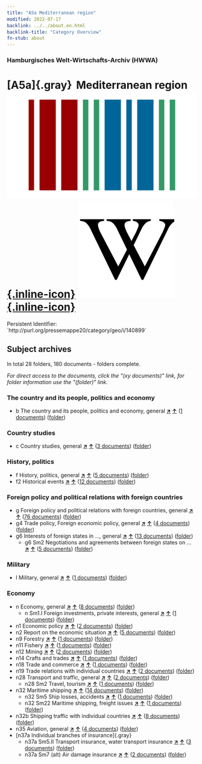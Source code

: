 ```yaml
---
title: "A5a Mediterranean region"
modified: 2022-07-17
backlink: ../../about.en.html
backlink-title: "Category Overview"
fn-stub: about
---
```


### Hamburgisches Welt-Wirtschafts-Archiv (HWWA)

# [A5a]{.gray}&#8201; Mediterranean region &#160; [![Wikidata](/images/Wikidata-logo.svg "Wikidata"){.inline-icon}](http://www.wikidata.org/entity/Q72499) [![Wikipedia](/images/Wikipedia-W.svg "Wikipedia"){.inline-icon}](https://en.wikipedia.org/wiki/Mediterranean_Basin)

<div class="hint">Persistent Identifier: `http://purl.org/pressemappe20/category/geo/i/140899`</div>







## Subject archives







In total 28 folders, 180 documents - folders complete.

_For direct access to the documents, click the "(xy documents)" link, for folder information use the "(folder)" link._



### The country and its people, politics and economy

- b The country and its people, politics and economy, general [**&nearr;**](../../../subject/i/144196/about.en.html "The country and its people, politics and economy, general (all over the world)") [**&uarr;**](../../../subject/about.en.html#b "Subject category system") (<a href="https://pm20.zbw.eu/iiifview/folder/sh/140899,144196" title="about: Mediterranean region : The country and its people, politics and economy, general" target="_blank">1 documents</a>) ([folder](../../../../folder/sh/1408xx/140899/1441xx/144196/about.en.html))

### Country studies

- c Country studies, general [**&nearr;**](../../../subject/i/144199/about.en.html "Country studies, general (all over the world)") [**&uarr;**](../../../subject/about.en.html#c "Subject category system") (<a href="https://pm20.zbw.eu/iiifview/folder/sh/140899,144199" title="about: Mediterranean region : Country studies, general" target="_blank">3 documents</a>) ([folder](../../../../folder/sh/1408xx/140899/1441xx/144199/about.en.html))

### History, politics

- f History, politics, general [**&nearr;**](../../../subject/i/144282/about.en.html "History, politics, general (all over the world)") [**&uarr;**](../../../subject/about.en.html#f "Subject category system") (<a href="https://pm20.zbw.eu/iiifview/folder/sh/140899,144282" title="about: Mediterranean region : History, politics, general" target="_blank">5 documents</a>) ([folder](../../../../folder/sh/1408xx/140899/1442xx/144282/about.en.html))
- f2 Historical events [**&nearr;**](../../../subject/i/144286/about.en.html "Historical events (all over the world)") [**&uarr;**](../../../subject/about.en.html#f2 "Subject category system") (<a href="https://pm20.zbw.eu/iiifview/folder/sh/140899,144286" title="about: Mediterranean region : Historical events" target="_blank">12 documents</a>) ([folder](../../../../folder/sh/1408xx/140899/1442xx/144286/about.en.html))

### Foreign policy and political relations with foreign countries

- g Foreign policy and political relations with foreign countries, general [**&nearr;**](../../../subject/i/144451/about.en.html "Foreign policy and political relations with foreign countries, general (all over the world)") [**&uarr;**](../../../subject/about.en.html#g "Subject category system") (<a href="https://pm20.zbw.eu/iiifview/folder/sh/140899,144451" title="about: Mediterranean region : Foreign policy and political relations with foreign countries, general" target="_blank">76 documents</a>) ([folder](../../../../folder/sh/1408xx/140899/1444xx/144451/about.en.html))
- g4 Trade policy, Foreign economic policy, general [**&nearr;**](../../../subject/i/144470/about.en.html "Trade policy, Foreign economic policy, general (all over the world)") [**&uarr;**](../../../subject/about.en.html#g4 "Subject category system") (<a href="https://pm20.zbw.eu/iiifview/folder/sh/140899,144470" title="about: Mediterranean region : Trade policy, Foreign economic policy, general" target="_blank">4 documents</a>) ([folder](../../../../folder/sh/1408xx/140899/1444xx/144470/about.en.html))
- g6 Interests of foreign states in ..., general [**&nearr;**](../../../subject/i/144565/about.en.html "Interests of foreign states in ..., general (all over the world)") [**&uarr;**](../../../subject/about.en.html#g6 "Subject category system") (<a href="https://pm20.zbw.eu/iiifview/folder/sh/140899,144565" title="about: Mediterranean region : Interests of foreign states in ..., general" target="_blank">13 documents</a>) ([folder](../../../../folder/sh/1408xx/140899/1445xx/144565/about.en.html))
  - g6 Sm2 Negotiations and agreements between foreign states on ... [**&nearr;**](../../../subject/i/144567/about.en.html "Negotiations and agreements between foreign states on ... (all over the world)") [**&uarr;**](../../../subject/about.en.html#g6_Sm2 "Subject category system") (<a href="https://pm20.zbw.eu/iiifview/folder/sh/140899,144567" title="about: Mediterranean region : Negotiations and agreements between foreign states on ..." target="_blank">5 documents</a>) ([folder](../../../../folder/sh/1408xx/140899/1445xx/144567/about.en.html))

### Military

- l Military, general [**&nearr;**](../../../subject/i/144762/about.en.html "Military, general (all over the world)") [**&uarr;**](../../../subject/about.en.html#l "Subject category system") (<a href="https://pm20.zbw.eu/iiifview/folder/sh/140899,144762" title="about: Mediterranean region : Military, general" target="_blank">1 documents</a>) ([folder](../../../../folder/sh/1408xx/140899/1447xx/144762/about.en.html))

### Economy

- n Economy, general [**&nearr;**](../../../subject/i/144930/about.en.html "Economy, general (all over the world)") [**&uarr;**](../../../subject/about.en.html#n "Subject category system") (<a href="https://pm20.zbw.eu/iiifview/folder/sh/140899,144930" title="about: Mediterranean region : Economy, general" target="_blank">8 documents</a>) ([folder](../../../../folder/sh/1408xx/140899/1449xx/144930/about.en.html))
  - n Sm1.I Foreign investments, private interests, general [**&nearr;**](../../../subject/i/145774/about.en.html "Foreign investments, private interests, general (all over the world)") [**&uarr;**](../../../subject/about.en.html#n_Sm1.I "Subject category system") (<a href="https://pm20.zbw.eu/iiifview/folder/sh/140899,145774" title="about: Mediterranean region : Foreign investments, private interests, general" target="_blank">1 documents</a>) ([folder](../../../../folder/sh/1408xx/140899/1457xx/145774/about.en.html))
- n1 Economic policy [**&nearr;**](../../../subject/i/144931/about.en.html "Economic policy (all over the world)") [**&uarr;**](../../../subject/about.en.html#n1 "Subject category system") (<a href="https://pm20.zbw.eu/iiifview/folder/sh/140899,144931" title="about: Mediterranean region : Economic policy" target="_blank">2 documents</a>) ([folder](../../../../folder/sh/1408xx/140899/1449xx/144931/about.en.html))
- n2 Report on the economic situation [**&nearr;**](../../../subject/i/144972/about.en.html "Report on the economic situation (all over the world)") [**&uarr;**](../../../subject/about.en.html#n2 "Subject category system") (<a href="https://pm20.zbw.eu/iiifview/folder/sh/140899,144972" title="about: Mediterranean region : Report on the economic situation" target="_blank">5 documents</a>) ([folder](../../../../folder/sh/1408xx/140899/1449xx/144972/about.en.html))
- n9 Forestry [**&nearr;**](../../../subject/i/145074/about.en.html "Forestry (all over the world)") [**&uarr;**](../../../subject/about.en.html#n9 "Subject category system") (<a href="https://pm20.zbw.eu/iiifview/folder/sh/140899,145074" title="about: Mediterranean region : Forestry" target="_blank">1 documents</a>) ([folder](../../../../folder/sh/1408xx/140899/1450xx/145074/about.en.html))
- n11 Fishery [**&nearr;**](../../../subject/i/145076/about.en.html "Fishery (all over the world)") [**&uarr;**](../../../subject/about.en.html#n11 "Subject category system") (<a href="https://pm20.zbw.eu/iiifview/folder/sh/140899,145076" title="about: Mediterranean region : Fishery" target="_blank">1 documents</a>) ([folder](../../../../folder/sh/1408xx/140899/1450xx/145076/about.en.html))
- n12 Mining [**&nearr;**](../../../subject/i/145083/about.en.html "Mining (all over the world)") [**&uarr;**](../../../subject/about.en.html#n12 "Subject category system") (<a href="https://pm20.zbw.eu/iiifview/folder/sh/140899,145083" title="about: Mediterranean region : Mining" target="_blank">2 documents</a>) ([folder](../../../../folder/sh/1408xx/140899/1450xx/145083/about.en.html))
- n14 Crafts and trades [**&nearr;**](../../../subject/i/145135/about.en.html "Crafts and trades (all over the world)") [**&uarr;**](../../../subject/about.en.html#n14 "Subject category system") (<a href="https://pm20.zbw.eu/iiifview/folder/sh/140899,145135" title="about: Mediterranean region : Crafts and trades" target="_blank">1 documents</a>) ([folder](../../../../folder/sh/1408xx/140899/1451xx/145135/about.en.html))
- n18 Trade and commerce [**&nearr;**](../../../subject/i/145262/about.en.html "Trade and commerce (all over the world)") [**&uarr;**](../../../subject/about.en.html#n18 "Subject category system") (<a href="https://pm20.zbw.eu/iiifview/folder/sh/140899,145262" title="about: Mediterranean region : Trade and commerce" target="_blank">1 documents</a>) ([folder](../../../../folder/sh/1408xx/140899/1452xx/145262/about.en.html))
- n19 Trade relations with individual countries [**&nearr;**](../../../subject/i/145289/about.en.html "Trade relations with individual countries (all over the world)") [**&uarr;**](../../../subject/about.en.html#n19 "Subject category system") (<a href="https://pm20.zbw.eu/iiifview/folder/sh/140899,145289" title="about: Mediterranean region : Trade relations with individual countries" target="_blank">2 documents</a>) ([folder](../../../../folder/sh/1408xx/140899/1452xx/145289/about.en.html))
- n28 Transport and traffic, general [**&nearr;**](../../../subject/i/145509/about.en.html "Transport and traffic, general (all over the world)") [**&uarr;**](../../../subject/about.en.html#n28 "Subject category system") (<a href="https://pm20.zbw.eu/iiifview/folder/sh/140899,145509" title="about: Mediterranean region : Transport and traffic, general" target="_blank">2 documents</a>) ([folder](../../../../folder/sh/1408xx/140899/1455xx/145509/about.en.html))
  - n28 Sm2 Travel, tourism [**&nearr;**](../../../subject/i/161625/about.en.html "Travel, tourism (all over the world)") [**&uarr;**](../../../subject/about.en.html#n28_Sm2 "Subject category system") (<a href="https://pm20.zbw.eu/iiifview/folder/sh/140899,161625" title="about: Mediterranean region : Travel, tourism" target="_blank">1 documents</a>) ([folder](../../../../folder/sh/1408xx/140899/1616xx/161625/about.en.html))
- n32 Maritime shipping [**&nearr;**](../../../subject/i/145567/about.en.html "Maritime shipping (all over the world)") [**&uarr;**](../../../subject/about.en.html#n32 "Subject category system") (<a href="https://pm20.zbw.eu/iiifview/folder/sh/140899,145567" title="about: Mediterranean region : Maritime shipping" target="_blank">14 documents</a>) ([folder](../../../../folder/sh/1408xx/140899/1455xx/145567/about.en.html))
  - n32 Sm5 Ship losses, accidents [**&nearr;**](../../../subject/i/145574/about.en.html "Ship losses, accidents (all over the world)") [**&uarr;**](../../../subject/about.en.html#n32_Sm5 "Subject category system") (<a href="https://pm20.zbw.eu/iiifview/folder/sh/140899,145574" title="about: Mediterranean region : Ship losses, accidents" target="_blank">1 documents</a>) ([folder](../../../../folder/sh/1408xx/140899/1455xx/145574/about.en.html))
  - n32 Sm22 Maritime shipping, freight issues [**&nearr;**](../../../subject/i/145595/about.en.html "Maritime shipping, freight issues (all over the world)") [**&uarr;**](../../../subject/about.en.html#n32_Sm22 "Subject category system") (<a href="https://pm20.zbw.eu/iiifview/folder/sh/140899,145595" title="about: Mediterranean region : Maritime shipping, freight issues" target="_blank">1 documents</a>) ([folder](../../../../folder/sh/1408xx/140899/1455xx/145595/about.en.html))
- n32b Shipping traffic with individual countries [**&nearr;**](../../../subject/i/145645/about.en.html "Shipping traffic with individual countries (all over the world)") [**&uarr;**](../../../subject/about.en.html#n32b "Subject category system") (<a href="https://pm20.zbw.eu/iiifview/folder/sh/140899,145645" title="about: Mediterranean region : Shipping traffic with individual countries" target="_blank">8 documents</a>) ([folder](../../../../folder/sh/1408xx/140899/1456xx/145645/about.en.html))
- n35 Aviation, general [**&nearr;**](../../../subject/i/145681/about.en.html "Aviation, general (all over the world)") [**&uarr;**](../../../subject/about.en.html#n35 "Subject category system") (<a href="https://pm20.zbw.eu/iiifview/folder/sh/140899,145681" title="about: Mediterranean region : Aviation, general" target="_blank">4 documents</a>) ([folder](../../../../folder/sh/1408xx/140899/1456xx/145681/about.en.html))
- [n37a Individual branches of insurance]{.gray}
  - n37a Sm5.II Transport insurance, water transport insurance [**&nearr;**](../../../subject/i/145738/about.en.html "Transport insurance, water transport insurance (all over the world)") [**&uarr;**](../../../subject/about.en.html#n37a_Sm5.II "Subject category system") (<a href="https://pm20.zbw.eu/iiifview/folder/sh/140899,145738" title="about: Mediterranean region : Transport insurance, water transport insurance" target="_blank">3 documents</a>) ([folder](../../../../folder/sh/1408xx/140899/1457xx/145738/about.en.html))
  - n37a Sm7 (alt) Air damage insurance [**&nearr;**](../../../subject/i/145742/about.en.html "Air damage insurance (all over the world)") [**&uarr;**](../../../subject/about.en.html#n37a_Sm7_(alt) "Subject category system") (<a href="https://pm20.zbw.eu/iiifview/folder/sh/140899,145742" title="about: Mediterranean region : Air damage insurance" target="_blank">2 documents</a>) ([folder](../../../../folder/sh/1408xx/140899/1457xx/145742/about.en.html))






